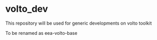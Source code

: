 # volto_dev
This repository will be used for generic developments on volto toolkit 

To be renamed as eea-volto-base
